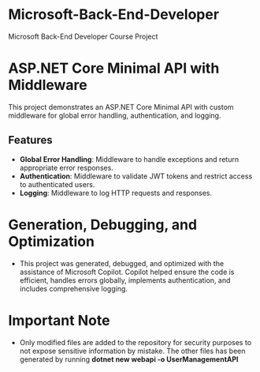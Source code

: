 # Microsoft-Back-End-Developer
Microsoft Back-End Developer Course Project

# ASP.NET Core Minimal API with Middleware

This project demonstrates an ASP.NET Core Minimal API with custom middleware for global error handling, authentication, and logging.

## Features

- **Global Error Handling**: Middleware to handle exceptions and return appropriate error responses.
- **Authentication**: Middleware to validate JWT tokens and restrict access to authenticated users.
- **Logging**: Middleware to log HTTP requests and responses.

# Generation, Debugging, and Optimization
- This project was generated, debugged, and optimized with the assistance of Microsoft Copilot. Copilot helped ensure the code is efficient, handles errors globally, implements authentication, and includes comprehensive logging.

# Important Note
- Only modified files are added to the repository for security purposes to not expose sensitive information by mistake. The other files has been generated by running **dotnet new webapi -o UserManagementAPI**
